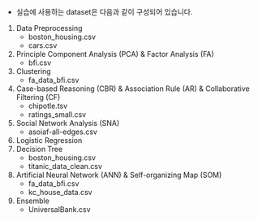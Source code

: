 - 실습에 사용하는 dataset은 다음과 같이 구성되어 있습니다.  

1. Data Preprocessing
    - boston_housing.csv
    - cars.csv
2. Principle Component Analysis (PCA) & Factor Analysis (FA)
    - bfi.csv
3. Clustering
    - fa_data_bfi.csv
4. Case-based Reasoning (CBR) & Association Rule (AR) & Collaborative Filtering (CF)  
    - chipotle.tsv
    - ratings_small.csv
5. Social Network Analysis (SNA)
    - asoiaf-all-edges.csv
6. Logistic Regression
7. Decision Tree
    - boston_housing.csv
    - titanic_data_clean.csv
8. Artificial Neural Network (ANN) & Self-organizing Map (SOM)
    - fa_data_bfi.csv
    - kc_house_data.csv
9. Ensemble
    - UniversalBank.csv
